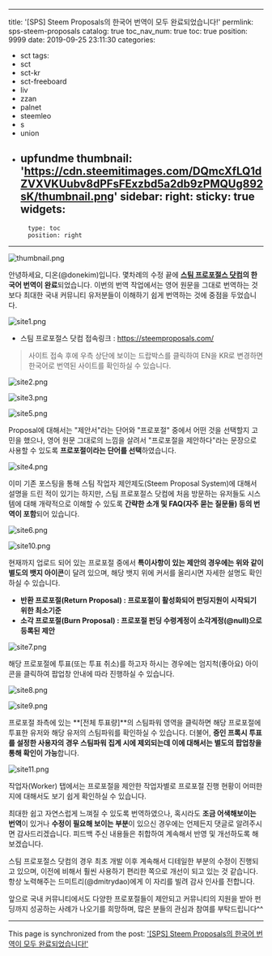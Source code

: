 
---
title: '[SPS] Steem Proposals의 한국어 번역이 모두 완료되었습니다!'
permlink: sps-steem-proposals
catalog: true
toc_nav_num: true
toc: true
position: 9999
date: 2019-09-25 23:11:30
categories:
- sct
tags:
- sct
- sct-kr
- sct-freeboard
- liv
- zzan
- palnet
- steemleo
- s
- union
- upfundme
thumbnail: 'https://cdn.steemitimages.com/DQmcXfLQ1dZVXVKUubv8dPFsFExzbd5a2db9zPMQUg892sK/thumbnail.png'
sidebar:
    right:
        sticky: true
widgets:
    -
        type: toc
        position: right
---


![thumbnail.png](https://cdn.steemitimages.com/DQmcXfLQ1dZVXVKUubv8dPFsFExzbd5a2db9zPMQUg892sK/thumbnail.png)

안녕하세요, 디온(@donekim)입니다. 몇차례의 수정 끝에 **[스팀 프로포절스 닷컴](https://steemproposals.com/)의 한국어 번역이 완료**되었습니다. 이번의 번역 작업에서는 영어 원문을 그대로 번역하는 것보다 최대한 국내 커뮤니티 유저분들이 이해하기 쉽게 번역하는 것에 중점을 두었습니다. 

![site1.png](https://cdn.steemitimages.com/DQmaYAbEan56ierwCZVz9uqAduNk5N7BSRZTtH4d8QdZu1U/site1.png)

- 스팀 프로포절스 닷컴 접속링크 : https://steemproposals.com/

> 사이트 접속 후에 우측 상단에 보이는 드랍박스를 클릭하여 EN을 KR로 변경하면 한국어로 번역된 사이트를 확인하실 수 있습니다.

![site2.png](https://cdn.steemitimages.com/DQmQvigiLyXte6dZD5iapuDiHN1SvsTCZDXYaAa2xD2FgeL/site2.png)


![site3.png](https://cdn.steemitimages.com/DQmfXS2W4MLHqEhD5XamEdXjrQNSjzJEgEyKcU2BEJHqT6F/site3.png)


![site5.png](https://cdn.steemitimages.com/DQmUpkKk5AcvbHaNTQJckcck58UL7vsmfNLPS8H43Bgo3nT/site5.png)

Proposal에 대해서는 "제안서"라는 단어와 "프로포절" 중에서 어떤 것을 선택할지 고민을 했으나, 영어 원문 그대로의 느낌을 살려서 "프로포절을 제안하다"라는 문장으로 사용할 수 있도록 **프로포절이라는 단어를 선택**하였습니다.

![site4.png](https://cdn.steemitimages.com/DQmTP1nhEtYNDacisH7UKg7pYCWaTKMv6Y5v7FnPpcUeuxt/site4.png)

이미 기존 포스팅을 통해 스팀 작업자 제안제도(Steem Proposal System)에 대해서 설명을 드린 적이 있기는 하지만, 스팀 프로포절스 닷컴에 처음 방문하는 유저들도 시스템에 대해 개략적으로 이해할 수 있도록 **간략한 소개 및 FAQ(자주 묻는 질문들) 등의 번역이 포함**되어 있습니다.

![site6.png](https://cdn.steemitimages.com/DQmVChXKhV1BEmQFVDPjTBMvzUe6rgitH65Y7XZZ5V2g7y8/site6.png)

![site10.png](https://cdn.steemitimages.com/DQmNtsoGr62DzCQBV34B7DrSezV1r3ZuwFSfgUhYvHfM9yc/site10.png)

현재까지 업로드 되어 있는 프로포절 중에서 **특이사항이 있는 제안의 경우에는 위와 같이 별도의 뱃지 아이콘**이 달려 있으며, 해당 뱃지 위에 커서를 올리시면 자세한 설명도 확인하실 수 있습니다.

- **반환 프로포절(Return Proposal) : 프로포절이 활성화되어 펀딩지원이 시작되기 위한 최소기준**
- **소각 프로포절(Burn Proposal) : 프로포절 펀딩 수령계정이 소각계정(@null)으로 등록된 제안**

![site7.png](https://cdn.steemitimages.com/DQmYW8yB2ZRYQQg7RUTB717JhpQX3HijXFwvTgbECCiBGYY/site7.png)

해당 프로포절에 투표(또는 투표 취소)를 하고자 하시는 경우에는 엄지척(좋아요) 아이콘을 클릭하여 팝업창 안내에 따라 진행하실 수 있습니다. 

![site8.png](https://cdn.steemitimages.com/DQmeWVfu8stFdRzvf2bunsDwT8rMm8Y4BaWTPsiZZrAubDz/site8.png)

![site9.png](https://cdn.steemitimages.com/DQmShZaFUgfC8h2ip3sCAgyHp3vtALhConWFzL6tyAPp7cq/site9.png)

프로포절 좌측에 있는 **[전체 투표량]**의 스팀파워 영역을 클릭하면 해당 프로포절에 투표한 유저와 해당 유저의 스팀파워를 확인하실 수 있습니다. 더불어, **증인 프록시 투표를 설정한 사용자의 경우 스팀파워 집계 시에 제외되는데 이에 대해서는 별도의 팝업창을 통해 확인이 가능**합니다.

![site11.png](https://cdn.steemitimages.com/DQmfEGq9ZK4jMgGrVFoDQeQPuqtnAWnvBaiNyTcamXNtm4h/site11.png)

작업자(Worker) 탭에서는 프로포절을 제안한 작업자별로 프로포절 진행 현황이 어떠한지에 대해서도 보기 쉽게 확인하실 수 있습니다.

최대한 쉽고 자연스럽게 느껴질 수 있도록 번역하였으나, 혹시라도 **조금 어색해보이는 번역**이 있거나 **수정이 필요해 보이는 부분**이 있으신 경우에는 언제든지 댓글로 알려주시면 감사드리겠습니다. 피드백 주신 내용들은 취합하여 계속해서 반영 및 개선하도록 해보겠습니다.

스팀 프로포절스 닷컴의 경우 최초 개발 이후 계속해서 디테일한 부분의 수정이 진행되고 있으며, 이전에 비해서 훨씬 사용하기 편리한 쪽으로 개선이 되고 있는 것 같습니다. 항상 노력해주는 드미트리(@dmitrydao)에게 이 자리를 빌려 감사 인사를 전합니다. 

앞으로 국내 커뮤니티에서도 다양한 프로포절들이 제안되고 커뮤니티의 지원을 받아 펀딩까지 성공하는 사례가 나오기를 희망하며, 많은 분들의 관심과 참여를 부탁드립니다^^

- - -

This page is synchronized from the post: ['[SPS] Steem Proposals의 한국어 번역이 모두 완료되었습니다!'](https://steemit.com/@donekim/sps-steem-proposals)
